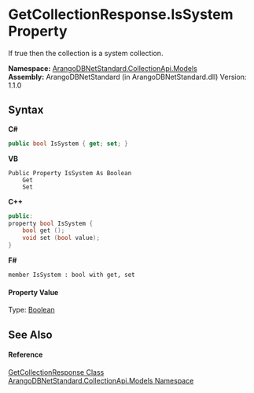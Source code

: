 # GetCollectionResponse.IsSystem Property 
 

If true then the collection is a system collection.

**Namespace:**&nbsp;<a href="eddef630-2e74-9b99-ee5b-91305adea48b">ArangoDBNetStandard.CollectionApi.Models</a><br />**Assembly:**&nbsp;ArangoDBNetStandard (in ArangoDBNetStandard.dll) Version: 1.1.0

## Syntax

**C#**<br />
``` C#
public bool IsSystem { get; set; }
```

**VB**<br />
``` VB
Public Property IsSystem As Boolean
	Get
	Set
```

**C++**<br />
``` C++
public:
property bool IsSystem {
	bool get ();
	void set (bool value);
}
```

**F#**<br />
``` F#
member IsSystem : bool with get, set

```


#### Property Value
Type: <a href="https://docs.microsoft.com/dotnet/api/system.boolean" target="_blank" rel="noopener noreferrer">Boolean</a>

## See Also


#### Reference
<a href="4e59bd26-c1eb-d94b-6ab2-0f0c74c8663d">GetCollectionResponse Class</a><br /><a href="eddef630-2e74-9b99-ee5b-91305adea48b">ArangoDBNetStandard.CollectionApi.Models Namespace</a><br />